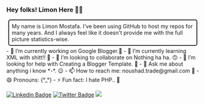 ### Hey folks! Limon Here 👋🏼
<p style="border:2px solid;border-radius:5px;padding:7px;margin:5px">
My name is Limon Mostafa. I've been using GitHub to host my repos for many years. And I always feel like it doesn't provide me with the full picture statistics-wise.
</p>
- 🔭 I’m currently working on Google Blogger.🥇
- 🌱 I’m currently learning XML with shitt!! 👀
- 👯 I’m looking to collaborate on Nothing ha ha. 🙃
- 🤔 I’m looking for help with Creating a Blogger Template. 🖖
- 💬 Ask me about anything i know *-*. 😉
- 📫 How to reach me: noushad.trade@gmail.com 🥳
- 😄 Pronouns: {°_°}
- ⚡ Fun fact: I hate PHP.. 🤫

[![Linkedin Badge](https://img.shields.io/badge/-LinkedIn-blue?style=flat-square&logo=Linkedin&logoColor=white&link=https://www.instagram/nm.limon/)](https://www.instagram.com/nm.limon/)  [![Twitter Badge](https://img.shields.io/badge/-Twitter-1ca0f1?style=flat-square&labelColor=1ca0f1&logo=twitter&logoColor=white&link=https://twitter.com/LimonMostafa)](https://twitter.com/LimonMostafa)
![](https://komarev.com/ghpvc/?username=ilimon)

